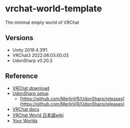 # vrchat-world-template
The minimal empty world of VRChat

## Versions
- Unity 2019.4.31f1 
- VRChat3 2022.06.03.00.03 
- UdonSharp v0.20.3

## Reference
- [VRChat download](https://vrchat.com/home/download)
- [UdonSharp setup](https://udonsharp.docs.vrchat.com/setup)
  - [https://github.com/MerlinVR/UdonSharp/releases](https://github.com/MerlinVR/UdonSharp/releases)
- [VRChat docs](https://docs.vrchat.com/docs/welcome-to-vrchat)
- [VRChat World 日本語wiki](https://vrcworld.wiki.fc2.com/wiki/%E3%83%AF%E3%83%BC%E3%83%AB%E3%83%89%E4%BD%9C%E6%88%90%E3%83%92%E3%83%B3%E3%83%88%E9%9B%86)
- [Your Worlds](https://vrchat.com/home/content/worlds)
